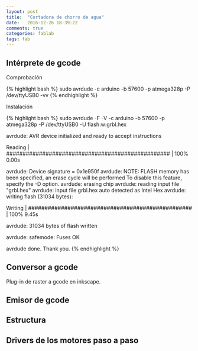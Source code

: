```yaml
---
layout: post
title:  "Cortadora de chorro de agua"
date:   2016-12-26 18:39:22
comments: true
categories: fablab
tags: fab 
---
```

Intérprete de gcode
-------------------

Comprobación

{% highlight bash %}
sudo avrdude -c arduino -b 57600 -p atmega328p -P /dev/ttyUSB0 -vv
{% endhighlight %}

Instalación

{% highlight bash %}
sudo avrdude -F -V -c arduino -b 57600 -p atmega328p -P /dev/ttyUSB0 -U flash:w:grbl.hex 

avrdude: AVR device initialized and ready to accept instructions

Reading | ################################################## | 100% 0.00s

avrdude: Device signature = 0x1e950f
avrdude: NOTE: FLASH memory has been specified, an erase cycle will be performed
         To disable this feature, specify the -D option.
avrdude: erasing chip
avrdude: reading input file "grbl.hex"
avrdude: input file grbl.hex auto detected as Intel Hex
avrdude: writing flash (31034 bytes):

Writing | ################################################## | 100% 9.45s

avrdude: 31034 bytes of flash written

avrdude: safemode: Fuses OK

avrdude done.  Thank you.
{% endhighlight %}

Conversor a gcode
-----------------

Plug-in de raster a gcode en inkscape.

Emisor de gcode
---------------

Estructura
----------

Drivers de los motores paso a paso
----------------------------------
